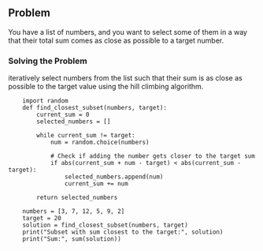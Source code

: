 ## Problem
You have a list of numbers, and you want to select some of them in a way that their total sum comes as close as possible to a target number.
### Solving the Problem
iteratively select numbers from the list such that their sum is as close as possible to the target value using the hill climbing algorithm.
```
    import random
    def find_closest_subset(numbers, target):
        current_sum = 0
        selected_numbers = []
        
        while current_sum != target:
            num = random.choice(numbers)
            
            # Check if adding the number gets closer to the target sum
            if abs(current_sum + num - target) < abs(current_sum - target):
                selected_numbers.append(num)
                current_sum += num
        
        return selected_numbers
    
    numbers = [3, 7, 12, 5, 9, 2]
    target = 20
    solution = find_closest_subset(numbers, target)
    print("Subset with sum closest to the target:", solution)
    print("Sum:", sum(solution))
```
